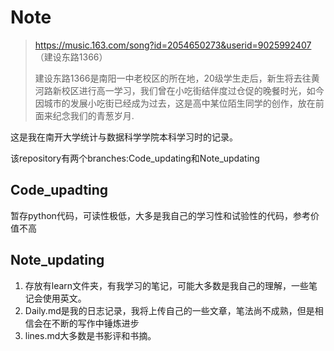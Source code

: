 
# Note


> https://music.163.com/song?id=2054650273&userid=9025992407 （建设东路1366）
> 
> 建设东路1366是南阳一中老校区的所在地，20级学生走后，新生将去往黄河路新校区进行高一学习，我们曾在小吃街结伴度过仓促的晚餐时光，如今因城市的发展小吃街已经成为过去，这是高中某位陌生同学的创作，放在前面来纪念我们的青葱岁月.


这是我在南开大学统计与数据科学学院本科学习时的记录。

该repository有两个branches:Code_updating和Note_updating

## Code_upadting
暂存python代码，可读性极低，大多是我自己的学习性和试验性的代码，参考价值不高

## Note_updating
1. 存放有learn文件夹，有我学习的笔记，可能大多数是我自己的理解，一些笔记会使用英文。
2. Daily.md是我的日志记录，我将上传自己的一些文章，笔法尚不成熟，但是相信会在不断的写作中锤炼进步
3. lines.md大多数是书影评和书摘。
